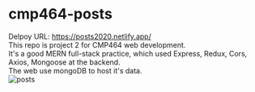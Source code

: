 # cmp464-posts
Delpoy URL:  https://posts2020.netlify.app/  <br/>
This repo is project 2 for CMP464 web development.<br/>
It's a good MERN full-stack practice, which used Express, Redux, Cors, Axios, Mongoose at the backend. <br/>
The web use mongoDB to host it's data.<br/>
![posts](https://user-images.githubusercontent.com/60618009/102157481-93eb3000-3e4d-11eb-824b-03fe084a1ef0.png)
